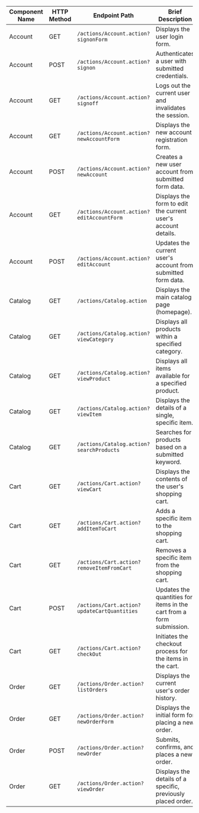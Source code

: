 | Component Name | HTTP Method | Endpoint Path                             | Brief Description                                                 |
|----------------|-------------|-------------------------------------------|-------------------------------------------------------------------|
| Account        | GET         | `/actions/Account.action?signonForm`      | Displays the user login form.                                     |
| Account        | POST        | `/actions/Account.action?signon`          | Authenticates a user with submitted credentials.                  |
| Account        | GET         | `/actions/Account.action?signoff`         | Logs out the current user and invalidates the session.            |
| Account        | GET         | `/actions/Account.action?newAccountForm`  | Displays the new account registration form.                       |
| Account        | POST        | `/actions/Account.action?newAccount`      | Creates a new user account from submitted form data.              |
| Account        | GET         | `/actions/Account.action?editAccountForm` | Displays the form to edit the current user's account details.     |
| Account        | POST        | `/actions/Account.action?editAccount`     | Updates the current user's account from submitted form data.      |
| Catalog        | GET         | `/actions/Catalog.action`                 | Displays the main catalog page (homepage).                        |
| Catalog        | GET         | `/actions/Catalog.action?viewCategory`    | Displays all products within a specified category.                |
| Catalog        | GET         | `/actions/Catalog.action?viewProduct`     | Displays all items available for a specified product.             |
| Catalog        | GET         | `/actions/Catalog.action?viewItem`        | Displays the details of a single, specific item.                  |
| Catalog        | GET         | `/actions/Catalog.action?searchProducts`  | Searches for products based on a submitted keyword.               |
| Cart           | GET         | `/actions/Cart.action?viewCart`           | Displays the contents of the user's shopping cart.                |
| Cart           | GET         | `/actions/Cart.action?addItemToCart`      | Adds a specific item to the shopping cart.                        |
| Cart           | GET         | `/actions/Cart.action?removeItemFromCart` | Removes a specific item from the shopping cart.                   |
| Cart           | POST        | `/actions/Cart.action?updateCartQuantities` | Updates the quantities for items in the cart from a form submission. |
| Cart           | GET         | `/actions/Cart.action?checkOut`           | Initiates the checkout process for the items in the cart.         |
| Order          | GET         | `/actions/Order.action?listOrders`        | Displays the current user's order history.                        |
| Order          | GET         | `/actions/Order.action?newOrderForm`      | Displays the initial form for placing a new order.                |
| Order          | POST        | `/actions/Order.action?newOrder`          | Submits, confirms, and places a new order.                        |
| Order          | GET         | `/actions/Order.action?viewOrder`         | Displays the details of a specific, previously placed order.      |